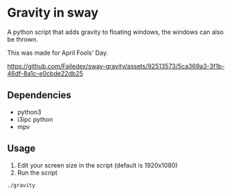 # Gravity in sway
A python script that adds gravity to floating windows, the windows can also be thrown. 

This was made for April Fools' Day.

https://github.com/Failedex/sway-gravity/assets/92513573/5ca369a3-3f1b-46df-8a1c-e0cbde22db25


## Dependencies 
- python3 
- i3ipc python 
- mpv

## Usage 
1. Edit your screen size in the script (default is 1920x1080)
2. Run the script
```
./gravity
```

